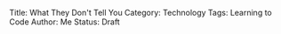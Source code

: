 Title: What They Don't Tell You
Category: Technology
Tags: Learning to Code
Author: Me
Status: Draft


